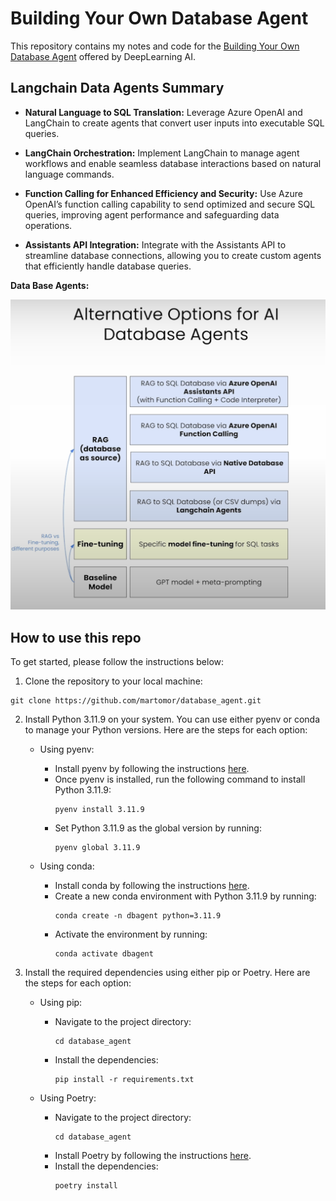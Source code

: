 # Building Your Own Database Agent


This repository contains my notes and code for the [Building Your Own Database Agent](https://www.deeplearning.ai/short-courses/building-your-own-database-agent/) offered by DeepLearning AI.


## Langchain Data Agents Summary

- **Natural Language to SQL Translation:** 
  Leverage Azure OpenAI and LangChain to create agents that convert user inputs into executable SQL queries.

- **LangChain Orchestration:**
  Implement LangChain to manage agent workflows and enable seamless database interactions based on natural language commands.

- **Function Calling for Enhanced Efficiency and Security:**
  Use Azure OpenAI’s function calling capability to send optimized and secure SQL queries, improving agent performance and safeguarding data operations.

- **Assistants API Integration:**
  Integrate with the Assistants API to streamline database connections, allowing you to create custom agents that efficiently handle database queries.


**Data Base Agents:**

![General Overview Agents](assets/general_overview_agents.png)

## How to use this repo

To get started, please follow the instructions below:

1. Clone the repository to your local machine:
```
git clone https://github.com/martomor/database_agent.git
```

2. Install Python 3.11.9 on your system. You can use either pyenv or conda to manage your Python versions. Here are the steps for each option:

    - Using pyenv:
      - Install pyenv by following the instructions [here](https://github.com/pyenv/pyenv#installation).
      - Once pyenv is installed, run the following command to install Python 3.11.9:
         ```
         pyenv install 3.11.9
         ```
      - Set Python 3.11.9 as the global version by running:
         ```
         pyenv global 3.11.9
         ```

    - Using conda:
      - Install conda by following the instructions [here](https://docs.conda.io/projects/conda/en/latest/user-guide/install/index.html).
      - Create a new conda environment with Python 3.11.9 by running:
         ```
         conda create -n dbagent python=3.11.9
         ```
      - Activate the environment by running:
         ```
         conda activate dbagent
         ```

3. Install the required dependencies using either pip or Poetry. Here are the steps for each option:

    - Using pip:
      - Navigate to the project directory:
         ```
         cd database_agent
         ```
      - Install the dependencies:
         ```
         pip install -r requirements.txt
         ```

    - Using Poetry:
      - Navigate to the project directory:
         ```
         cd database_agent
         ```
      - Install Poetry by following the instructions [here](https://python-poetry.org/docs/#installation).
      - Install the dependencies:
         ```
         poetry install
         ```

